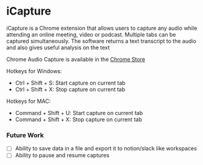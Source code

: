 # iCapture

iCapture is a Chrome extension that allows users to capture any audio while attending an online meeting, video or podcast. Multiple tabs can be captured simultaneously. The software returns a text transcript to the audio and also gives useful analysis on the text

Chrome Audio Capture is available in the [Chrome Store](https://chrome.google.com/webstore/detail/chrome-audio-capture/kfokdmfpdnokpmpbjhjbcabgligoelgp)

Hotkeys for Windows:
 - Ctrl + Shift + S: Start capture on current tab
 - Ctrl + Shift + X: Stop capture on current tab

Hotkeys for MAC:
 - Command + Shift + U: Start capture on current tab
 - Command + Shift + X: Stop capture on current tab


### Future Work

- [ ] Ability to save data in a file and export it to notion/slack like workspaces
- [ ] Ability to pause and resume captures
